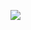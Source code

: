 [![](https://mermaid.ink/img/pako:eNp1k8GSmzAMhl_Fo3M2ZUOAhensTKc5tod2e2rpwYm14AngRJY7TZO8ew0JLCUpN8mfflm_0RE2RiFkgLTSsiBZ503eCP8pyz9yWEmWFjmHn5es5Db7gZn02jF2-csJbasrL744WWk-iK_absUn_IXVUK_2akqtdI0NNlabZoTRjRjunSb0LI-wzRT7aBomM27IU-RbSWhLU6nR7dW-vm1oXTXuJW-EDMvKDgSxva8hXliys_-0I3E6PTycju0MIhM5aCt0vau6AVEJ7c0YLJuypbTCNMKQqA1hCw5v1qP-oXp0EHo7HTWtUVpHvuP6kIMYXpPtG1v3rLOTm23uQJYN6aZ4v6Z3z1fxdib7v0J5r1AWBWEhvRNdSJ2PvcQdER75gmNjrr_mlOyHYeM1GWmH1NMwgxqpllr5tTi2uRy49DPk0FYqSdsWPXtOOjYvh2YD2av_EXAGZFxRDpHbKT_Bda-G7E42343xMZO7hJAd4Tdk4dM8iaPHNEkWURQmQTSDA2SLeB4HYZguwzAOH-M0Ps_gT1cfzJMgXQZplC6jMHpaJPEMUGnv4ufLTnerff4LGF9CCg?type=png)](https://mermaid.live/edit#pako:eNp1k8GSmzAMhl_Fo3M2ZUOAhensTKc5tod2e2rpwYm14AngRJY7TZO8ew0JLCUpN8mfflm_0RE2RiFkgLTSsiBZ503eCP8pyz9yWEmWFjmHn5es5Db7gZn02jF2-csJbasrL744WWk-iK_absUn_IXVUK_2akqtdI0NNlabZoTRjRjunSb0LI-wzRT7aBomM27IU-RbSWhLU6nR7dW-vm1oXTXuJW-EDMvKDgSxva8hXliys_-0I3E6PTycju0MIhM5aCt0vau6AVEJ7c0YLJuypbTCNMKQqA1hCw5v1qP-oXp0EHo7HTWtUVpHvuP6kIMYXpPtG1v3rLOTm23uQJYN6aZ4v6Z3z1fxdib7v0J5r1AWBWEhvRNdSJ2PvcQdER75gmNjrr_mlOyHYeM1GWmH1NMwgxqpllr5tTi2uRy49DPk0FYqSdsWPXtOOjYvh2YD2av_EXAGZFxRDpHbKT_Bda-G7E42343xMZO7hJAd4Tdk4dM8iaPHNEkWURQmQTSDA2SLeB4HYZguwzAOH-M0Ps_gT1cfzJMgXQZplC6jMHpaJPEMUGnv4ufLTnerff4LGF9CCg)